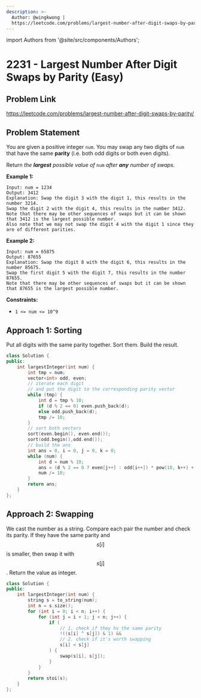 ```yaml
---
description: >-
  Author: @wingkwong |
  https://leetcode.com/problems/largest-number-after-digit-swaps-by-parity/
---
```


import Authors from '@site/src/components/Authors';

# 2231 -  Largest Number After Digit Swaps by Parity (Easy)

## Problem Link

https://leetcode.com/problems/largest-number-after-digit-swaps-by-parity/

## Problem Statement

You are given a positive integer `num`. You may swap any two digits of `num` that have the same **parity** (i.e. both odd digits or both even digits).

Return _the **largest** possible value of_ `num` _after **any** number of swaps._

**Example 1:**

```
Input: num = 1234
Output: 3412
Explanation: Swap the digit 3 with the digit 1, this results in the number 3214.
Swap the digit 2 with the digit 4, this results in the number 3412.
Note that there may be other sequences of swaps but it can be shown that 3412 is the largest possible number.
Also note that we may not swap the digit 4 with the digit 1 since they are of different parities.
```

**Example 2:**

```
Input: num = 65875
Output: 87655
Explanation: Swap the digit 8 with the digit 6, this results in the number 85675.
Swap the first digit 5 with the digit 7, this results in the number 87655.
Note that there may be other sequences of swaps but it can be shown that 87655 is the largest possible number.
```

**Constraints:**

* `1 <= num <= 10^9`

## Approach 1: Sorting

Put all digits with the same parity together. Sort them. Build the result.

<Authors names="@wingkwing"/>

```cpp
class Solution {
public:
    int largestInteger(int num) {
        int tmp = num;
        vector<int> odd, even;
        // iterate each digit 
        // and put the digit to the corresponding parity vector
        while (tmp) {
            int d = tmp % 10;
            if (d % 2 == 0) even.push_back(d);
            else odd.push_back(d);
            tmp /= 10;
        }
        // sort both vectors
        sort(even.begin(), even.end());
        sort(odd.begin(),odd.end());
        // build the ans
        int ans = 0, i = 0, j = 0, k = 0;
        while (num) {
            int d = num % 10;
            ans = (d % 2 == 0 ? even[j++] : odd[i++]) * pow(10, k++) + ans;
            num /= 10;
        }
        return ans;
    }
};
```

## Approach 2: Swapping

We cast the number as a string. Compare each pair the number and check its parity. If they have the same parity and $$s[i]$$ is smaller, then swap it with $$s[j]$$. Return the value as integer.

<Authors names="@wingkwing"/>

```cpp
class Solution {
public:
    int largestInteger(int num) {
        string s = to_string(num);
        int n = s.size();
        for (int i = 0; i < n; i++) {
            for (int j = i + 1; j < n; j++) {
                if (
                    // 1. check if they hv the same parity 
                    !((s[i] ^ s[j]) & 1) && 
                    // 2. check if it's worth swapping
                    s[i] < s[j]
                ) {
                    swap(s[i], s[j]);
                }
            }
        }
        return stoi(s);
    }
};
```
